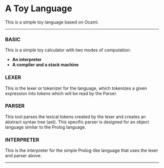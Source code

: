 # A Toy Language

This is a simple toy language based on Ocaml.

<hr>

### BASIC

This is a simple toy calculator with two modes of computation:

- **An interpreter**
- **A compiler and a stack machine**

### LEXER

This is the lexer or tokenizer for the language, which tokenizes a given expression into tokens which will be read by the Parser.

### PARSER

This tool parses the lexical tokens created by the lexer and creates an abstract syntax tree (ast). This specific parser is designed for an object language similar to the Prolog language.

### INTERPRETER

This is the interpreter for the simple Prolog-like language that uses the lexer and parser above.

<hr>
